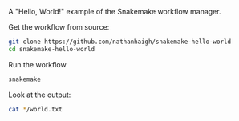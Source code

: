 A "Hello, World!" example of the Snakemake workflow manager.

Get the workflow from source:

```bash
git clone https://github.com/nathanhaigh/snakemake-hello-world
cd snakemake-hello-world
```

Run the workflow

```bash
snakemake
```

Look at the output:

```bash
cat */world.txt
```
